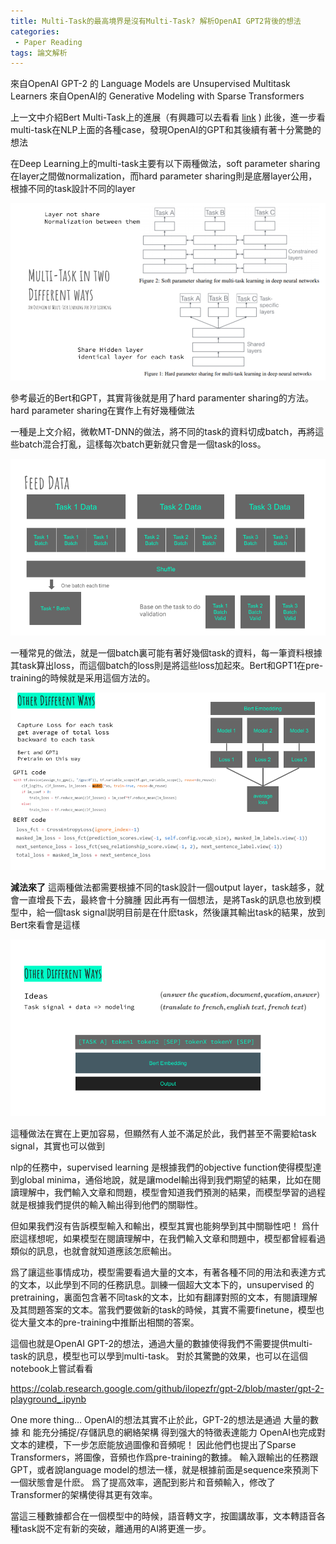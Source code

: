 ```yaml
---
title: Multi-Task的最高境界是沒有Multi-Task? 解析OpenAI GPT2背後的想法
categories:
 - Paper Reading
tags: 論文解析
---
```


來自OpenAI GPT-2 的 Language Models are Unsupervised Multitask Learners
來自OpenAI的 Generative Modeling with Sparse Transformers

上一文中介紹Bert Multi-Task上的進展（有興趣可以去看看 [link](https://voidful.github.io/voidful_blog/paper%20reading/2019/05/06/paper-notes-multi-task-deep-neural-network-for-natural-language-understanding/) )
此後，進一步看multi-task在NLP上面的各種case，發現OpenAI的GPT和其後續有著十分驚艷的想法

在Deep Learning上的multi-task主要有以下兩種做法，soft parameter sharing在layer之間做normalization，而hard parameter sharing則是底層layer公用，根據不同的task設計不同的layer

![](https://raw.githubusercontent.com/voidful/voidful_blog/master/assets/post_src/pn_togast/img1)


參考最近的Bert和GPT，其實背後就是用了hard paramenter sharing的方法。
hard parameter sharing在實作上有好幾種做法

一種是上文介紹，微軟MT-DNN的做法，將不同的task的資料切成batch，再將這些batch混合打亂，這樣每次batch更新就只會是一個task的loss。

![](https://raw.githubusercontent.com/voidful/voidful_blog/master/assets/post_src/pn_togast/img2)


一種常見的做法，就是一個batch裏可能有著好幾個task的資料，每一筆資料根據其task算出loss，而這個batch的loss則是將這些loss加起來。Bert和GPT1在pre-training的時候就是采用這個方法的。

![](https://raw.githubusercontent.com/voidful/voidful_blog/master/assets/post_src/pn_togast/img3)


**減法來了**
這兩種做法都需要根據不同的task設計一個output layer，task越多，就會一直增長下去，最終會十分臃腫
因此再有一個想法，是將Task的訊息也放到模型中，給一個task signal説明目前是在什麽task，然後讓其輸出task的結果，放到Bert來看會是這樣

![](https://raw.githubusercontent.com/voidful/voidful_blog/master/assets/post_src/pn_togast/img4)


這種做法在實在上更加容易，但顯然有人並不滿足於此，我們甚至不需要給task signal，其實也可以做到

nlp的任務中，supervised learning 是根據我們的objective function使得模型達到global minima，通俗地說，就是讓model輸出得到我們期望的結果，比如在閱讀理解中，我們輸入文章和問題，模型會知道我們預測的結果，而模型學習的過程就是根據我們提供的輸入輸出得到他們的關聯性。

但如果我們沒有告訴模型輸入和輸出，模型其實也能夠學到其中關聯性吧！
爲什麽這樣想呢，如果模型在閱讀理解中，在我們輸入文章和問題中，模型都曾經看過類似的訊息，也就會就知道應該怎麽輸出。

爲了讓這些事情成功，模型需要看過大量的文本，有著各種不同的用法和表達方式的文本，以此學到不同的任務訊息。訓練一個超大文本下的，unsupervised 的pretraining，裏面包含著不同task的文本，比如有翻譯對照的文本，有閱讀理解及其問題答案的文本。當我們要做新的task的時候，其實不需要finetune，模型也從大量文本的pre-training中推斷出相關的答案。

這個也就是OpenAI GPT-2的想法，通過大量的數據使得我們不需要提供multi-task的訊息，模型也可以學到multi-task。
對於其驚艷的效果，也可以在這個notebook上嘗試看看

https://colab.research.google.com/github/ilopezfr/gpt-2/blob/master/gpt-2-playground_.ipynb


One more thing…
OpenAI的想法其實不止於此，GPT-2的想法是通過 大量的數據 和 能充分捕捉/存儲訊息的網絡架構 得到强大的特徵表達能力
OpenAI也完成對文本的建模，下一步怎麽能放過圖像和音頻呢！
因此他們也提出了Sparse Transformers，將圖像，音頻也作爲pre-training的數據。
輸入跟輸出的任務跟GPT，或者說language model的想法一樣，就是根據前面是sequence來預測下一個狀態會是什麽。
爲了提高效率，適配到影片和音頻輸入，修改了Transformer的架構使得其更有效率。

當這三種數據都合在一個模型中的時候，語音轉文字，按圖講故事，文本轉語音各種task説不定有新的突破，離通用的AI將更進一步。





